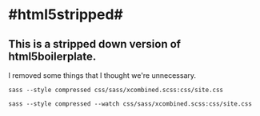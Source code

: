 #html5stripped#
=============

## This is a stripped down version of html5boilerplate. ##

I removed some things that I thought we're unnecessary.


    sass --style compressed css/sass/xcombined.scss:css/site.css

    sass --style compressed --watch css/sass/xcombined.scss:css/site.css
